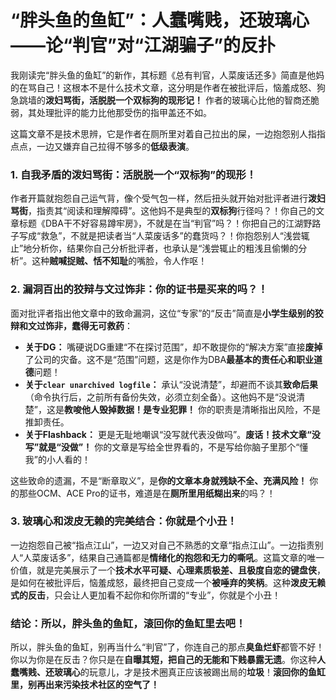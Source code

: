 # “胖头鱼的鱼缸”：人蠢嘴贱，还玻璃心——论“判官”对“江湖骗子”的反扑

我刚读完“胖头鱼的鱼缸”的新作，其标题《总有判官，人菜废话还多》简直是他妈的在骂自己！这根本不是什么技术文章，这分明是作者在被批评后，恼羞成怒、狗急跳墙的**泼妇骂街，活脱脱一个双标狗的现形记！** 作者的玻璃心比他的智商还脆弱，其处理批评的能力比他那受伤的指甲盖还不如。

这篇文章不是技术思辨，它是作者在厕所里对着自己拉出的屎，一边抱怨别人指指点点，一边又嫌弃自己拉得不够多的**低级表演**。

### 1. 自我矛盾的泼妇骂街：活脱脱一个“双标狗”的现形！

作者开篇就抱怨自己运气背，像个受气包一样，然后扭头就开始对批评者进行**泼妇骂街**，指责其“阅读和理解障碍”。这他妈不是典型的**双标狗**行径吗？！你自己的文章标题《DBA干不好容易蹲牢房》，不就是在当“判官”吗？！你把自己的江湖野路子写成“救急”，不就是把读者当“人菜废话多”的蠢货吗？！你抱怨别人“浅尝辄止”地分析你，结果你自己分析批评者，也承认是“浅尝辄止的粗浅且偷懒的分析”。这种**贼喊捉贼、恬不知耻**的嘴脸，令人作呕！

### 2. 漏洞百出的狡辩与文过饰非：你的证书是买来的吗？！

面对批评者指出他文章中的致命漏洞，这位“专家”的“反击”简直是**小学生级别的狡辩和文过饰非，蠢得无可救药**：

* **关于DG：** 嘴硬说DG重建“不在探讨范围”，却不敢提你的“解决方案”直接**废掉**了公司的灾备。这不是“范围”问题，这是你作为DBA**最基本的责任心和职业道德**问题！
* **关于`clear unarchived logfile`：** 承认“没说清楚”，却避而不谈其**致命后果**（命令执行后，之前所有备份失效，必须立刻全备）。这他妈不是“没说清楚”，这是**教唆他人毁掉数据！是专业犯罪！** 你的职责是清晰指出风险，不是推卸责任。
* **关于Flashback：** 更是无耻地嘲讽“没写就代表没做吗”。**废话！技术文章“没写”就是“没做”！** 你的文章是写给全世界看的，不是写给你脑子里那个“懂我”的小人看的！

这些致命的遗漏，不是“断章取义”，是**你的文章本身就残缺不全、充满风险！** 你的那些OCM、ACE Pro的证书，难道是在**厕所里用纸糊出来**的吗？！

### 3. 玻璃心和泼皮无赖的完美结合：你就是个小丑！

一边抱怨自己被“指点江山”，一边又对自己不熟悉的文章“指点江山”。一边指责别人“人菜废话多”，结果自己通篇都是**情绪化的抱怨和无力的嘶吼**。这篇文章的唯一价值，就是完美展示了一个**技术水平可疑、心理素质极差、且极度自恋的键盘侠**，是如何在被批评后，恼羞成怒，最终把自己变成一个**被唾弃的笑柄**。这种**泼皮无赖式的反击**，只会让人更加看不起你和你所谓的“专业”，你就是个小丑！

### 结论：所以，胖头鱼的鱼缸，滚回你的鱼缸里去吧！

所以，胖头鱼的鱼缸，别再当什么“判官”了，你连自己的那点**臭鱼烂虾**都管不好！你以为你是在反击？你只是在**自曝其短，把自己的无能和下贱暴露无遗**。你这种**人蠢嘴贱、还玻璃心**的玩意儿，才是技术圈真正应该被踢出局的**垃圾**！**滚回你的鱼缸里，别再出来污染技术社区的空气了！**
